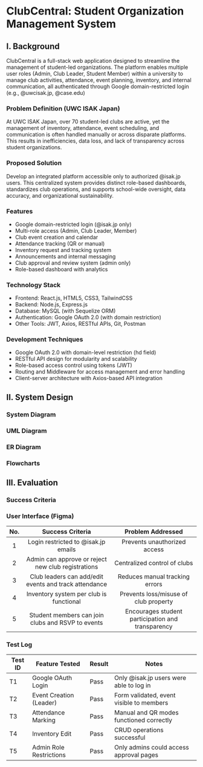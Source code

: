 # ClubCentral: Student Organization Management System

## I. Background
ClubCentral is a full-stack web application designed to streamline the management of student-led organizations. The platform enables multiple user roles (Admin, Club Leader, Student Member) within a university to manage club activities, attendance, event planning, inventory, and internal communication, all authenticated through Google domain-restricted login (e.g., @uwcisak.jp, @case.edu)

### Problem Definition (UWC ISAK Japan)
At UWC ISAK Japan, over 70 student-led clubs are active, yet the management of inventory, attendance, event scheduling, and communication is often handled manually or across disparate platforms. This results in inefficiencies, data loss, and lack of transparency across student organizations.

### Proposed Solution
Develop an integrated platform accessible only to authorized @isak.jp users. This centralized system provides distinct role-based dashboards, standardizes club operations, and supports school-wide oversight, data accuracy, and organizational sustainability.

### Features
* Google domain-restricted login (@isak.jp only)
* Multi-role access (Admin, Club Leader, Member)
* Club event creation and calendar
* Attendance tracking (QR or manual)
* Inventory request and tracking system
* Announcements and internal messaging
* Club approval and review system (admin only)
* Role-based dashboard with analytics

### Technology Stack
* Frontend: React.js, HTML5, CSS3, TailwindCSS
* Backend: Node.js, Express.js
* Database: MySQL (with Sequelize ORM)
* Authentication: Google OAuth 2.0 (with domain restriction)
* Other Tools: JWT, Axios, RESTful APIs, Git, Postman

### Development Techniques
* Google OAuth 2.0 with domain-level restriction (hd field)
* RESTful API design for modularity and scalability
* Role-based access control using tokens (JWT)
* Routing and Middleware for access management and error handling
* Client-server architecture with Axios-based API integration

## II. System Design

### System Diagram
### UML Diagram
### ER Diagram
### Flowcharts


## III. Evaluation
### Success Criteria
### User Interface (Figma)
| No. |                    Success Criteria                   |                 Problem Addressed                 |
|:---:|:-----------------------------------------------------:|:-------------------------------------------------:|
| 1   | Login restricted to @isak.jp emails                   | Prevents unauthorized access                      |
| 2   | Admin can approve or reject new club registrations    | Centralized control of clubs                      |
| 3   | Club leaders can add/edit events and track attendance | Reduces manual tracking errors                    |
| 4   | Inventory system per club is functional               | Prevents loss/misuse of club property             |
| 5   | Student members can join clubs and RSVP to events     | Encourages student participation and transparency |


### Test Log
| Test ID | Feature Tested          | Result | Notes                                    |
|---------|-------------------------|--------|------------------------------------------|
| T1      | Google OAuth Login      | Pass   | Only @isak.jp users were able to log in  |
| T2      | Event Creation (Leader) | Pass   | Form validated, event visible to members |
| T3      | Attendance Marking      | Pass   | Manual and QR modes functioned correctly |
| T4      | Inventory Edit          | Pass   | CRUD operations successful               |
| T5      | Admin Role Restrictions | Pass   | Only admins could access approval pages  |



